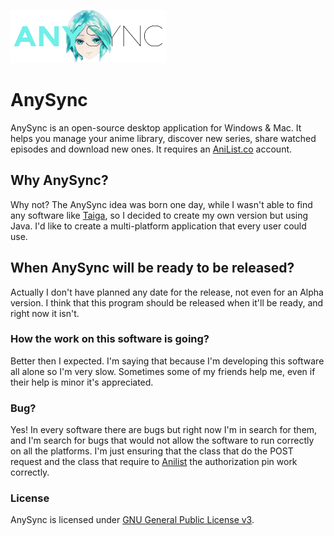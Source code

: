 ![AnySync Phosphophyllite Logo](https://github.com/Xxpromw3mtxX/AnySync/blob/master/AnySync-Java/src/res/login-form-logo.png)
# AnySync


AnySync is an open-source desktop application for Windows & Mac. It helps you manage your anime library, discover new series, share watched episodes and download new ones. It requires an [AniList.co](https://anilist.co) account.

## Why AnySync?
Why not?
The AnySync idea was born one day, while I wasn't able to find any software like [Taiga](https://github.com/erengy/taiga), so I decided to create my own version but using Java.
I'd like to create a multi-platform application that every user could use.

## When AnySync will be ready to be released?
Actually I don't have planned any date for the release, not even for an Alpha version.
I think that this program should be released when it'll be ready, and right now it isn't.

### How the work on this software is going?
Better then I expected. I'm saying that because I'm developing this software all alone so I'm very slow.
Sometimes some of my friends help me, even if their help is minor it's appreciated.

### Bug?
Yes! In every software there are bugs but right now I'm in search for them, and I'm search for bugs that would not allow the software to run correctly on all the platforms. I'm just ensuring that the class that do the POST request and the class that require to [Anilist](https://anilist.co/) the authorization pin work correctly.

### License
AnySync is licensed under [GNU General Public License v3](https://www.gnu.org/licenses/gpl-3.0.html).
